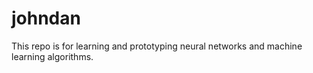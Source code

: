# johndan


This repo is for learning and prototyping neural networks and machine learning algorithms.
